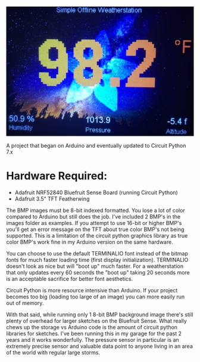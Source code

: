 ![](https://raw.githubusercontent.com/DJDevon3/CircuitPython/main/Simple_Offline_Weatherstation/TFT_Output_Example3.jpg)

A project that began on Arduino and eventually updated to Circuit Python 7.x

# Hardware Required:
- Adafruit NRF52840 Bluefruit Sense Board (running Circuit Python)
- Adafruit 3.5" TFT Featherwing

The BMP images must be 8-bit indexed formatted. You lose a lot of color compared to Arduino but still does the job. I've included 2 BMP's in the images folder as examples. If you attempt to use 16-bit or higher BMP's you'll get an error message on the TFT about true color BMP's not being supported. This is a limitation of the circuit python graphics library as true color BMP's work fine in my Arduino version on the same hardware. 

You can choose to use the default TERMINALIO font instead of the bitmap fonts for much faster loading time (first display initialization). TERMINALIO doesn't look as nice but will "boot up" much faster. For a weatherstation that only updates every 60 seconds the "boot up" taking 20 seconds more is an acceptable sacrifice for better font aesthetics.

Circuit Python is more resource intensive than Arduino. If your project becomes too big (loading too large of an image) you can more easily run out of memory. 

With that said, while running only 1 8-bit BMP background image there's still plenty of overhead for larger sketches on the Bluefruit Sense. What really chews up the storage vs Arduino code is the amount of circuit python libraries for sketches. I've been running this in my garage for the past 2 years and it works wonderfully. The pressure sensor in particular is an extremely precise sensor and valuable data point to anyone living in an area of the world with regular large storms.
